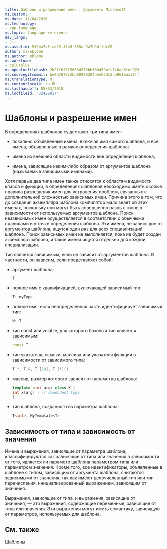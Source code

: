 ```yaml
---
title: Шаблоны и разрешение имен | Документы Microsoft
ms.custom: ''
ms.date: 11/04/2016
ms.technology:
- cpp-language
ms.topic: language-reference
dev_langs:
- C++
ms.assetid: 519ba7b5-cd25-4549-865a-9a7b9dffdc28
author: mikeblome
ms.author: mblome
ms.workload:
- cplusplus
ms.openlocfilehash: 2b27f6f7f56604976bb1004594fc7c0ac6fdc923
ms.sourcegitcommit: be2a7679c2bd80968204dee03d13ca961eaa31ff
ms.translationtype: MT
ms.contentlocale: ru-RU
ms.lasthandoff: 05/03/2018
ms.locfileid: "32422817"
---
```

# <a name="templates-and-name-resolution"></a>Шаблоны и разрешение имен

В определениях шаблонов существует три типа имен:  
  
-   локально объявленные имена, включая имя самого шаблона, и все имена, объявленные в рамках определения шаблона;  
  
-   имена из внешней области видимости вне определения шаблона;  
  
-   имена, зависящие каким-либо образом от аргументов шаблона (называемые зависимыми именами).  
  
 Хотя первые два типа имен также относятся к областям видимости класса и функции, в определениях шаблонов необходимо иметь особые правила разрешения имен для устранения проблем, связанных с дополнительной сложностью зависимых имен. Причина этого в том, что до создания экземпляра шаблона компилятор мало знает об этих именах, поскольку они могут быть совершенно разных типов в зависимости от используемых аргументов шаблона. Поиск независимых имен осуществляется в соответствии с обычными правилами и в точке определения шаблона. Эти имена, не зависящие от аргументов шаблона, ищутся один раз для всех специализаций шаблона. Поиск зависимых имен не выполняется, пока не будет создан экземпляр шаблона, и такие имена ищутся отдельно для каждой специализации.  
  
 Тип является зависимым, если он зависит от аргументов шаблона. В частности, он зависим, если представляет собой:  
  
-   аргумент шаблона:  
  
    ```cpp
    T  
    ```  
  
-   полное имя с квалификацией, включающей зависимый тип:  
  
    ```cpp
    T::myType  
    ```  
  
-   полное имя, если неопределенная часть идентифицирует зависимый тип:  
  
    ```cpp
    N::T  
    ```  
  
-   тип const или volatile, для которого базовый тип является зависимым:  
  
    ```cpp
    const T  
    ```  
  
-   тип указателя, ссылки, массива или указателя функции в зависимости от зависимого типа:  
  
    ```cpp
    T *, T &, T [10], T (*)()  
    ```  
  
-   массив, размер которого зависит от параметра шаблона:  
  
    ```cpp
    template <int arg> class X {  
    int x[arg] ; // dependent type  
    }  
    ```  
  
-   тип шаблона, созданного из параметра шаблона:  
  
    ```cpp
    T<int>, MyTemplate<T>  
    ```  
  
## <a name="type-dependence-and-value-dependence"></a>Зависимость от типа и зависимость от значения

 Имена и выражения, зависящие от параметра шаблона, классифицируются как зависящие от типа или значения в зависимости от того, является ли параметр шаблона параметром типа или параметром значения. Кроме того, все идентификаторы, объявленные в шаблоне с типом, зависящим от аргумента шаблона, считаются зависимыми от значения, так как имеют целочисленный тип или тип перечисления, инициализированный выражением, зависящим от значения.  
  
 Выражения, зависящие от типа, и выражения, зависящие от значения, — это выражения, содержащие переменные, зависящие от типа или значения. Эти выражения могут иметь семантику, зависящую от параметров, используемых для шаблона.  
  
## <a name="see-also"></a>См. также

 [Шаблоны](../cpp/templates-cpp.md)

